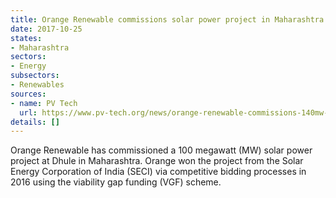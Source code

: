 ```yaml
---
title: Orange Renewable commissions solar power project in Maharashtra
date: 2017-10-25
states:
- Maharashtra
sectors:
- Energy
subsectors:
- Renewables
sources:
- name: PV Tech
  url: https://www.pv-tech.org/news/orange-renewable-commissions-140mw-of-solar-projects-in-gujarat-and-maharas
details: []
---
```


Orange Renewable has commissioned a 100 megawatt (MW) solar power project at Dhule in Maharashtra. Orange won the project from the Solar Energy Corporation of India (SECI) via competitive bidding processes in 2016 using the viability gap funding (VGF) scheme.
